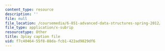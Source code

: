 ```yaml
---
content_type: resource
description: ''
file: null
file_location: /coursemedia/6-851-advanced-data-structures-spring-2012/f7c4046455f888dafcb1422ad9829df6_ABX-Hvn8ymE.srt
file_type: application/x-subrip
resourcetype: Other
title: 3play caption file
uid: f7c40464-55f8-88da-fcb1-422ad9829df6
---
```

